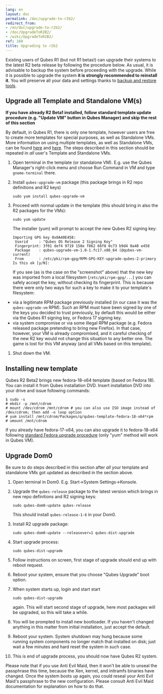 ```yaml
---
lang: en
layout: doc
permalink: /doc/upgrade-to-r2b2/
redirect_from:
- /en/doc/upgrade-to-r2b2/
- /doc/UpgradeToR2B2/
- /wiki/UpgradeToR2B2/
ref: 160
title: Upgrading to r2b2
---
```


Existing users of Qubes R1 (but not R1 betas!) can upgrade their systems to the latest R2 beta release by following the procedure below. As usual, it is advisable to backup the system before proceeding with the upgrade. While it is possible to upgrade the system **it is strongly recommended to reinstall it**. You will preserve all your data and settings thanks to [backup and restore tools](/doc/backup-restore/).

Upgrade all Template and Standalone VM(s)
-----------------------------------------

**If you have already R2 Beta1 installed, follow standard template update procedure (e.g. "Update VM" button in Qubes Manager) and skip the rest of this section**

By default, in Qubes R1, there is only one template, however users are free to create more templates for special purposes, as well as Standalone VMs. More information on using multiple templates, as well as Standalone VMs, can be found [here](/doc/templates/) and [here](/doc/standalone-and-hvm/). The steps described in this section should be repeated in *all* user's Template and Standalone VMs.

1. Open terminal in the template (or standalone VM). E.g. use the Qubes Manager's right-click menu and choose Run Command in VM and type `gnome-terminal` there.
2. Install `qubes-upgrade-vm` package (this package brings in R2 repo definitions and R2 keys)

    ~~~
    sudo yum install qubes-upgrade-vm
    ~~~

3. Proceed with normal update in the template (this should bring in also the R2 packages for the VMs):

    ~~~
    sudo yum update
    ~~~

    The installer (yum) will prompt to accept the new Qubes R2 signing key:

    ~~~
    Importing GPG key 0x0A40E458:
     Userid     : "Qubes OS Release 2 Signing Key"
     Fingerprint: 3f01 def4 9719 158e f862 66f8 0c73 b9d4 0a40 e458
     Package    : qubes-upgrade-vm-1.0-1.fc17.x86_64 (@qubes-vm-current)
     From       : /etc/pki/rpm-gpg/RPM-GPG-KEY-upgrade-qubes-2-primary
    Is this ok [y/N]:
    ~~~

    If you see (as is the case on the "screenshot" above) that the new key was imported from a local filesystem (`/etc/pki/rpm-gpg/...`) you can safely accept the key, without checking its fingerprint. This is because there were only two ways for such a key to make it to your template's filesystem:

- via a legitimate RPM package previously installed (in our case it was the `qubes-upgrade-vm` RPM). Such an RPM must have been signed by one of the keys you decided to trust previously, by default this would be either via the Qubes R1 signing key, or Fedora 17 signing key.
- via system compromise or via some illegal RPM package (e.g. Fedora released package pretending to bring new Firefox). In that case, however, your VM is already compromised, and it careful checking of the new R2 key would not change this situation to any better one. The game is lost for this VM anyway (and all VMs based on this template).

1. Shut down the VM.

Installing new template
-----------------------

Qubes R2 Beta2 brings new fedora-18-x64 template (based on Fedora 18). You can install it from Qubes installation DVD. Insert installation DVD into your drive and issue following commands:

~~~
$ sudo -s
# mkdir -p /mnt/cdrom
# mount /dev/cdrom /mnt/cdrom # you can also use ISO image instead of /dev/cdrom; then add -o loop option
# yum install /mnt/cdrom/Packages/q/qubes-template-fedora-18-x64*rpm
# umount /mnt/cdrom
~~~

If you already have fedora-17-x64, you can also upgrade it to fedora-18-x64 following [standard Fedora upgrade procedure](https://fedoraproject.org/wiki/Upgrading_Fedora_using_yum) (only "yum" method will work in Qubes VM).

Upgrade Dom0
------------

Be sure to do steps described in this section after *all* your template and standalone VMs got updated as described in the section above.

1. Open terminal in Dom0. E.g. Start-\>System Settings-\>Konsole.
2. Upgrade the `qubes-release` package to the latest version which brings in new repo definitions and R2 signing keys:

    ~~~
    sudo qubes-dom0-update qubes-release
    ~~~

    This should install `qubes-release-1-6` in your Dom0.

3. Install R2 upgrade package:

    ~~~
    sudo qubes-dom0-update --releasever=1 qubes-dist-upgrade
    ~~~

4. Start upgrade process:

    ~~~
    sudo qubes-dist-upgrade
    ~~~

5. Follow instructions on screen, first stage of upgrade should end up with reboot request.
6. Reboot your system, ensure that you choose "Qubes Upgrade" boot option.
7. When system starts up, login and start start

    ~~~
    sudo qubes-dist-upgrade
    ~~~

    again. This will start second stage of upgrade, here most packages will be upgraded, so this will take a while.

8. You will be prompted to install new bootloader. If you haven't changed anything in this matter from initial installation, just accept the default.
9. Reboot your system. System shutdown may hung because some running system components no longer match that installed on disk; just wait a few minutes and hard reset the system in such case.
10. This is end of upgrade process, you should now have Qubes R2 system.

Please note that if you use Anti Evil Maid, then it won't be able to unseal the passphrase this time, because the Xen, kernel, and initramfs binaries have changed. Once the system boots up again, you could reseal your Anti Evil Maid's passphrase to the new configuration. Please consult Anti Evil Maid documentation for explanation on how to do that.

